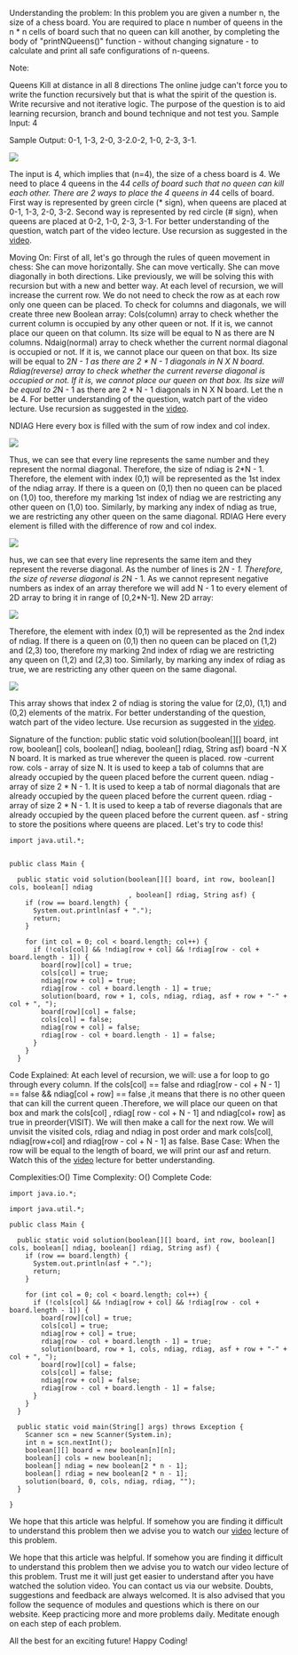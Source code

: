 Understanding the problem:
In this problem you are given a number n, the size of a chess board. You are required to place n number of queens in the n * n cells of board such that no queen can kill another, by completing the body of "printNQueens()" function - without changing signature - to calculate and print all safe configurations of n-queens.

Note:

Queens Kill at distance in all 8 directions
The online judge can't force you to write the function recursively but that is what the spirit of the question is.
Write recursive and not iterative logic. The purpose of the question is to aid learning recursion, branch and bound technique and not test you.
Sample Input: 4

Sample Output: 0-1, 1-3, 2-0, 3-2.0-2, 1-0, 2-3, 3-1.

<img src="https://pepvids.sgp1.cdn.digitaloceanspaces.com/articles/n_queens_branch_and_bound/n_queens_branch_and_bound_1.png">

The input is 4, which implies that (n=4), the size of a chess board is 4. We need to place 4 queens in the 4*4 cells of board such that no queen can kill each other.
There are 2 ways to place the 4 queens in 4*4 cells of board.
First way is represented by green circle (* sign), when queens are placed at 0-1, 1-3, 2-0, 3-2.
Second way is represented by red circle (# sign), when queens are placed at 0-2, 1-0, 2-3, 3-1.
For better understanding of the question, watch part of the video lecture. Use recursion as suggested in the [video](https://youtu.be/yvt0emtFiIE?t=6).

Moving On:
First of all, let's go through the rules of queen movement in chess:
She can move horizontally.
She can move vertically.
She can move diagonally in both directions.
Like previously, we will be solving this with recursion but with a new and better way.
At each level of recursion, we will increase the current row. We do not need to check the row as at each row only one queen can be placed. To check for columns and diagonals, we will create three new Boolean array:
Cols(column) array to check whether the current column is occupied by any other queen or not. If it is, we cannot place our queen on that column. Its size will be equal to N as there are N columns.
Ndaig(normal) array to check whether the current normal diagonal is occupied or not. If it is, we cannot place our queen on that box. Its size will be equal to 2*N - 1 as there are 2 * N - 1 diagonals in N X N board.
Rdiag(reverse) array to check whether the current reverse diagonal is occupied or not. If it is, we cannot place our queen on that box. Its size will be equal to 2*N - 1 as there are 2 * N - 1 diagonals in N X N board.
Let the n be 4.
For better understanding of the question, watch part of the video lecture. Use recursion as suggested in the [video](https://youtu.be/yvt0emtFiIE?t=62).

NDIAG
Here every box is filled with the sum of row index and col index.

<img src="https://pepvids.sgp1.cdn.digitaloceanspaces.com/articles/n_queens_branch_and_bound/n_queens_branch_and_bound_2.png">

Thus, we can see that every line represents the same number and they represent the normal diagonal. Therefore, the size of ndiag is 2*N - 1.
Therefore, the element with index (0,1) will be represented as the 1st index of the ndiag array. If there is a queen on (0,1) then no queen can be placed on (1,0) too, therefore my marking 1st index of ndiag we are restricting any other queen on (1,0) too.
Similarly, by marking any index of ndiag as true, we are restricting any other queen on the same diagonal.
RDIAG
Here every element is filled with the difference of row and col index.

<img src="https://pepvids.sgp1.cdn.digitaloceanspaces.com/articles/n_queens_branch_and_bound/n_queens_branch_and_bound_3.png">

hus, we can see that every line represents the same item and they represent the reverse diagonal. As the number of lines is 2*N - 1. Therefore, the size of reverse diagonal is 2*N - 1.
As we cannot represent negative numbers as index of an array therefore we will add N - 1 to every element of 2D array to bring it in range of [0,2*N-1].
New 2D array:

<img src="https://pepvids.sgp1.cdn.digitaloceanspaces.com/articles/n_queens_branch_and_bound/n_queens_branch_and_bound_4.png">

Therefore, the element with index (0,1) will be represented as the 2nd index of ndiag. If there is a queen on (0,1) then no queen can be placed on (1,2) and (2,3) too, therefore my marking 2nd index of rdiag we are restricting any queen on (1,2) and (2,3) too.
Similarly, by marking any index of rdiag as true, we are restricting any other queen on the same diagonal.

<img src="https://pepvids.sgp1.cdn.digitaloceanspaces.com/articles/n_queens_branch_and_bound/n_queens_branch_and_bound_5.png">

This array shows that index 2 of ndiag is storing the value for (2,0), (1,1) and (0,2) elements of the matrix.
For better understanding of the question, watch part of the video lecture. Use recursion as suggested in the [video](https://youtu.be/yvt0emtFiIE?t=326).

Signature of the function:
public static void solution(boolean[][] board, int row, boolean[] cols, boolean[] ndiag, boolean[] rdiag, String asf)
board -N X N board. It is marked as true wherever the queen is placed.
row -current row.
cols - array of size N. It is used to keep a tab of columns that are already occupied by the queen placed before the current queen.
ndiag - array of size 2 * N - 1. It is used to keep a tab of normal diagonals that are already occupied by the queen placed before the current queen.
rdiag - array of size 2 * N - 1. It is used to keep a tab of reverse diagonals that are already occupied by the queen placed before the current queen.
asf - string to store the positions where queens are placed.
Let's try to code this!

```
import java.util.*;


public class Main {

  public static void solution(boolean[][] board, int row, boolean[] cols, boolean[] ndiag
                              , boolean[] rdiag, String asf) {
    if (row == board.length) {
      System.out.println(asf + ".");
      return;
    }

    for (int col = 0; col < board.length; col++) {
      if (!cols[col] && !ndiag[row + col] && !rdiag[row - col + board.length - 1]) {
        board[row][col] = true;
        cols[col] = true;
        ndiag[row + col] = true;
        rdiag[row - col + board.length - 1] = true;
        solution(board, row + 1, cols, ndiag, rdiag, asf + row + "-" + col + ", ");
        board[row][col] = false;
        cols[col] = false;
        ndiag[row + col] = false;
        rdiag[row - col + board.length - 1] = false;
      }
    }
  }
```

Code Explained:
At each level of recursion, we will:
use a for loop to go through every column.
If the cols[col] == false and rdiag[row - col + N - 1] == false && ndiag[col + row] == false ,it means that there is no other queen that can kill the current queen .Therefore, we will place our queen on that box and mark the cols[col] , rdiag[ row - col + N - 1] and ndiag[col+ row] as true in preorder(VISIT).
We will then make a call for the next row.
We will unvisit the visited cols, rdiag and ndiag in post order and mark cols[col], ndiag[row+col] and rdiag[row - col + N - 1] as false.
Base Case: When the row will be equal to the length of board, we will print our asf and return.
Watch this of the [video](https://youtu.be/yvt0emtFiIE?t=1271) lecture for better understanding.

Complexities:O()
Time Complexity: O()
Complete Code:

```
import java.io.*;

import java.util.*;

public class Main {

  public static void solution(boolean[][] board, int row, boolean[] cols, boolean[] ndiag, boolean[] rdiag, String asf) {
    if (row == board.length) {
      System.out.println(asf + ".");
      return;
    }

    for (int col = 0; col < board.length; col++) {
      if (!cols[col] && !ndiag[row + col] && !rdiag[row - col + board.length - 1]) {
        board[row][col] = true;
        cols[col] = true;
        ndiag[row + col] = true;
        rdiag[row - col + board.length - 1] = true;
        solution(board, row + 1, cols, ndiag, rdiag, asf + row + "-" + col + ", ");
        board[row][col] = false;
        cols[col] = false;
        ndiag[row + col] = false;
        rdiag[row - col + board.length - 1] = false;
      }
    }
  }

  public static void main(String[] args) throws Exception {
    Scanner scn = new Scanner(System.in);
    int n = scn.nextInt();
    boolean[][] board = new boolean[n][n];
    boolean[] cols = new boolean[n];
    boolean[] ndiag = new boolean[2 * n - 1];
    boolean[] rdiag = new boolean[2 * n - 1];
    solution(board, 0, cols, ndiag, rdiag, "");
  }

}
```
We hope that this article was helpful. If somehow you are finding it difficult to understand this problem then we advise you to watch our [video](https://youtu.be/LliQjLnbhx8) lecture of this problem.

We hope that this article was helpful. If somehow you are finding it difficult to understand this problem then we advise you to watch our video lecture of this problem.
Trust me it will just get easier to understand after you have watched the solution video.
You can contact us via our website. Doubts, suggestions and feedback are always welcomed.
It is also advised that you follow the sequence of modules and questions which is there on our website.
Keep practicing more and more problems daily. Meditate enough on each step of each problem.

All the best for an exciting future!
Happy Coding!



